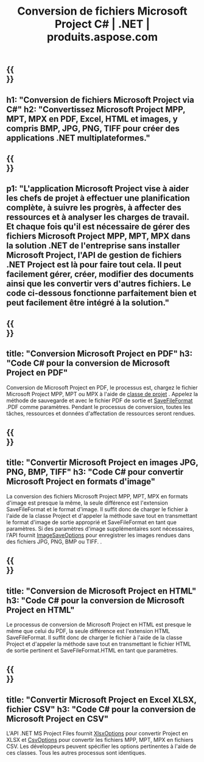 ﻿---
translation: true
template: /templates/conversion_net.md
title: Conversion de fichiers Microsoft Project C# | .NET | produits.aspose.com
url: /net/conversion/
description: Convertissez Microsoft Project MPP MPT MPX en PDF HTML Excel et Images JPG PNG BMP TIFF avec quelques lignes de code C# via la bibliothèque .NET.
keywords: conversion de tâches api .net, conversion de tâches api .net, convertisseur de tâches c# intégrer
family: tasks
platformtag: net
feature: conversion
---

{{<section banner>}}
---
h1: "Conversion de fichiers Microsoft Project via C#"
h2: "Convertissez Microsoft Project MPP, MPT, MPX en PDF, Excel, HTML et images, y compris BMP, JPG, PNG, TIFF pour créer des applications .NET multiplateformes."
---

{{<section overview>}}
---
p1: "L'application Microsoft Project vise à aider les chefs de projet à effectuer une planification complète, à suivre les progrès, à affecter des ressources et à analyser les charges de travail. Et chaque fois qu'il est nécessaire de gérer des fichiers Microsoft Project MPP, MPT, MPX dans la solution .NET de l'entreprise sans installer Microsoft Project, l'API de gestion de fichiers .NET Project est là pour faire tout cela. Il peut facilement gérer, créer, modifier des documents ainsi que les convertir vers d'autres fichiers. Le code ci-dessous fonctionne parfaitement bien et peut facilement être intégré à la solution."
---

{{<section feature1>}}
---
title: "Conversion Microsoft Project en PDF"
h3: "Code C# pour la conversion de Microsoft Project en PDF"
---
Conversion de Microsoft Project en PDF, le processus est, chargez le fichier Microsoft Project MPP, MPT ou MPX à l'aide de [classe de projet](https://apireference.aspose.com/tasks/net/aspose.tasks/project) . Appelez la méthode de sauvegarde et avec le fichier PDF de sortie et [SaveFileFormat](https://apireference.aspose.com/tasks/net/aspose.tasks.saving/savefileformat) .PDF comme paramètres. Pendant le processus de conversion, toutes les tâches, ressources et données d'affectation de ressources seront rendues.

{{<section feature2>}}
---
title: "Convertir Microsoft Project en images JPG, PNG, BMP, TIFF"
h3: "Code C# pour convertir Microsoft Project en formats d'image"
---

La conversion des fichiers Microsoft Project MPP, MPT, MPX en formats d'image est presque la même, la seule différence est l'extension SaveFileFormat et le format d'image. Il suffit donc de charger le fichier à l'aide de la classe Project et d'appeler la méthode save tout en transmettant le format d'image de sortie approprié et SaveFileFormat en tant que paramètres. Si des paramètres d'image supplémentaires sont nécessaires, l'API fournit [ImageSaveOptions](https://apireference.aspose.com/tasks/net/aspose.tasks.saving/imagesaveoptions) pour enregistrer les images rendues dans des fichiers JPG, PNG, BMP ou TIFF. .

{{<section feature3>}}
---
title: "Conversion de Microsoft Project en HTML"
h3: "Code C# pour la conversion de Microsoft Project en HTML"
---

Le processus de conversion de Microsoft Project en HTML est presque le même que celui du PDF, la seule différence est l'extension HTML SaveFileFormat. Il suffit donc de charger le fichier à l'aide de la classe Project et d'appeler la méthode save tout en transmettant le fichier HTML de sortie pertinent et SaveFileFormat.HTML en tant que paramètres.

{{<section feature4>}}
---
title: "Convertir Microsoft Project en Excel XLSX, fichier CSV"
h3: "Code C# pour la conversion de Microsoft Project en CSV"
---

L'API .NET MS Project Files fournit [XlsxOptions](https://apireference.aspose.com/tasks/net/aspose.tasks.saving/xlsxoptions) pour convertir Project en XLSX et [CsvOptions](https://apireference.aspose.com/tasks/net/aspose.tasks.saving/csvoptions) pour convertir les fichiers MPP, MPT, MPX en fichiers CSV. Les développeurs peuvent spécifier les options pertinentes à l'aide de ces classes. Tous les autres processus sont identiques.